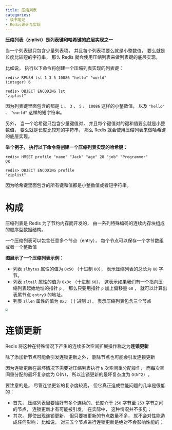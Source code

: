 ```yaml
---
title: 压缩列表
categories: 
- 读书笔记
- Redis设计与实现
---
```


**压缩列表（ziplist）是列表键和哈希键的底层实现之一**

当一个列表键只包含少量列表项， 并且每个列表项要么就是小整数值， 要么就是长度比较短的字符串， 那么 Redis 就会使用压缩列表来做列表键的底层实现。

比如说， 执行以下命令将创建一个压缩列表实现的列表键：

```
redis> RPUSH lst 1 3 5 10086 "hello" "world"
(integer) 6

redis> OBJECT ENCODING lst
"ziplist"
```

因为列表键里面包含的都是 `1` 、 `3` 、 `5` 、 `10086` 这样的小整数值， 以及 `"hello"` 、 `"world"` 这样的短字符串。

另外， 当一个哈希键只包含少量键值对， 并且每个键值对的键和值要么就是小整数值， 要么就是长度比较短的字符串， 那么 Redis 就会使用压缩列表来做哈希键的底层实现。

**举个例子， 执行以下命令将创建一个压缩列表实现的哈希键：**

```
redis> HMSET profile "name" "Jack" "age" 28 "job" "Programmer"
OK

redis> OBJECT ENCODING profile
"ziplist"
```

因为哈希键里面包含的所有键和值都是小整数值或者短字符串。

# 构成

压缩列表是 Redis 为了节约内存而开发的， 由一系列特殊编码的连续内存块组成的顺序型数据结构。

一个压缩列表可以包含任意多个节点（entry）， 每个节点可以保存一个字节数组或者一个整数值

**图展示了一个压缩列表示例：**

- 列表 `zlbytes` 属性的值为 `0x50` （十进制 `80`）， 表示压缩列表的总长为 `80` 字节。
- 列表 `zltail` 属性的值为 `0x3c` （十进制 `60`）， 这表示如果我们有一个指向压缩列表起始地址的指针 `p` ， 那么只要用指针 `p` 加上偏移量 `60` ， 就可以计算出表尾节点 `entry3` 的地址。
- 列表 `zllen` 属性的值为 `0x3` （十进制 `3`）， 表示压缩列表包含三个节点

<img src="https://xiaoflyfish.oss-cn-beijing.aliyuncs.com/image/20201223214045.png" style="zoom:50%;" />

# 连锁更新

Redis 将这种在特殊情况下产生的连续多次空间扩展操作称之为**连锁更新**

除了添加新节点可能会引发连锁更新之外， 删除节点也可能会引发连锁更新

因为连锁更新在最坏情况下需要对压缩列表执行 `N` 次空间重分配操作， 而每次空间重分配的最坏复杂度为 O(N)， 所以连锁更新的最坏复杂度为 `O(N^2) `。

要注意的是， 尽管连锁更新的复杂度较高， 但它真正造成性能问题的几率是很低的：

- 首先， 压缩列表里要恰好有多个连续的、长度介于 `250` 字节至 `253` 字节之间的节点， 连锁更新才有可能被引发， 在实际中， 这种情况并不多见；
- 其次， 即使出现连锁更新， 但只要被更新的节点数量不多， 就不会对性能造成任何影响： 比如说， 对三五个节点进行连锁更新是绝对不会影响性能的；

